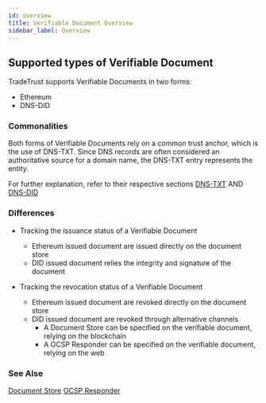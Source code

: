 ```yaml
---
id: overview
title: Verifiable Document Overview
sidebar_label: Overview
---
```


## Supported types of Verifiable Document

TradeTrust supports Verifiable Documents in two forms:

- Ethereum
- DNS-DID

### Commonalities

Both forms of Verifiable Documents rely on a common trust anchor, which is the use of DNS-TXT. Since DNS records are often considered an authoritative source for a domain name, the DNS-TXT entry represents the entity.

For further explanation, refer to their respective sections [DNS-TXT](/docs/topics/introduction/issuer-method-dns-txt) AND [DNS-DID](/docs/topics/introduction/issuer-method-dns-did)

### Differences

- Tracking the issuance status of a Verifiable Document

  - Ethereum issued document are issued directly on the document store
  - DID issued document relies the integrity and signature of the document

- Tracking the revocation status of a Verifiable Document

  - Ethereum issued document are revoked directly on the document store
  - DID issued document are revoked through alternative channels
    - A Document Store can be specified on the verifiable document, relying on the blockchain
    - A OCSP Responder can be specified on the verifiable document, relying on the web

### See Alse

[Document Store](/docs/topics/verifiable-documents/document-store)
[OCSP Responder](/docs/topics/verifiable-documents/ocsp-responder)
